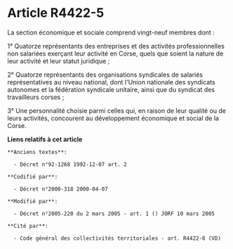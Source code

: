 # Article R4422-5

La section économique et sociale comprend vingt-neuf membres dont :

1° Quatorze représentants des entreprises et des activités professionnelles non salariées exerçant leur activité en Corse,
quels que soient la nature de leur activité et leur statut juridique ;

2° Quatorze représentants des organisations syndicales de salariés représentatives au niveau national, dont l'Union nationale
des syndicats autonomes et la fédération syndicale unitaire, ainsi que du syndicat des travailleurs corses ;

3° Une personnalité choisie parmi celles qui, en raison de leur qualité ou de leurs activités, concourent au développement
économique et social de la Corse.

**Liens relatifs à cet article**

	**Anciens textes**:

	  - Décret n°92-1268 1992-12-07 art. 2

	**Codifié par**:

	  - Décret n°2000-318 2000-04-07

	**Modifié par**:

	  - Décret n°2005-220 du 2 mars 2005 - art. 1 () JORF 10 mars 2005

	**Cité par**:

	  - Code général des collectivités territoriales - art. R4422-8 (VD)
